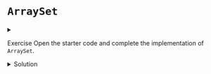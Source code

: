 # `ArraySet`

<div id="outcomes"><details><summary></summary>

* Implement the core operations of Set efficiently (array base).

</details></div>

<span class="tag">Exercise</span> Open the starter code and complete the implementation of `ArraySet`.

<details class="solution" data-release="Oct 9, 2023 17:00:00">
<summary>Solution</summary>

Please check the posted solution. 

</details>

